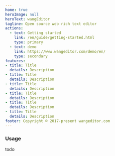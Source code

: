 ```yaml
---
home: true
heroImage: null
heroText: wangEditor
tagline: Open source web rich text editor
actions:
  - text: Getting started
    link: /en/guide/getting-started.html
    type: primary
  - text: demo
    link: https://www.wangeditor.com/demo/en/
    type: secondary
features:
- title: Title
  details: Description
- title: Title
  details: Description
- title: Title
  details: Description
- title: Title
  details: Description
- title: Title
  details: Description
- title: Title
  details: Description
footer: Copyright © 2017-present wangeditor.com
---
```


### Usage

todo